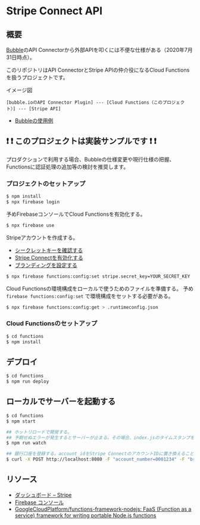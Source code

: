 # Stripe Connect API

## 概要

[Bubble](bubble.io)のAPI Connectorから外部APIを叩くには不便な仕様がある（2020年7月31日時点）。

このリポジトリはAPI ConnectorとStripe APIの仲介役になるCloud Functionsを扱うプロジェクトです。

イメージ図

```
[bubble.ioのAPI Connector Plugin] --- [Cloud Functions（このプロジェクト）] --- [Stripe API]
```

- [Bubbleの使用例](./BUBBLE-SAMPLE.md)

## :exclamation: :exclamation: このプロジェクトは実装サンプルです :exclamation: :exclamation:

プロダクションで利用する場合、Bubbleの仕様変更や現行仕様の把握、Functionsに認証処理の追加等の検討を推奨します。

### プロジェクトのセットアップ

```sh
$ npm install
$ npx firebase login
```

予めFirebaseコンソールでCloud Functionsを有効化する。

```sh
$ npx firebase use
```

Stripeアカウントを作成する。

- [シークレットキーを確認する](https://dashboard.stripe.com/test/apikey)
- [Stripe Connectを有効化する](https://dashboard.stripe.com/connect/overview)
- [ブランディングを設定する](https://dashboard.stripe.com/test/settings/applications)

```sh
$ npx firebase functions:config:set stripe.secret_key=YOUR_SECRET_KEY
```

Cloud Functionsの環境構成をローカルで使うためのファイルを準備する。
予め `firebase functions:config:set` で環境構成をセットする必要がある。

```sh
$ npx firebase functions:config:get > .runtimeconfig.json
```

### Cloud Functionsのセットアップ

```sh
$ cd functions
$ npm install
```

## デプロイ

```sh
$ cd functions
$ npm run deploy
```

## ローカルでサーバーを起動する

```sh
$ cd functions
$ npm start

## ホットリロードで開発する。
## 予期せぬエラーが発生するとサーバーが止まる。その場合、index.jsのタイムスタンプを更新する（テキトーにファイル保存したり `touch index.js` する）と再起動できる。
$ npm run watch

## 銀行口座を登録する。account_idをStripe ConnectのアカウントIDに置き換えること。
$ curl -X POST http://localhost:8080 -F "account_number=0001234" -F "branch_number=000" -F "bank_number=1100" -F "account_holder_name=カ）ヤマダ" -F "account_id=acct_xxxxxxxxxxxxx" -F "app_user_id=1"

```

## リソース

- [ダッシュボード – Stripe](https://dashboard.stripe.com/dashboard)
- [Firebase コンソール](https://console.firebase.google.com/)
- [GoogleCloudPlatform/functions-framework-nodejs: FaaS (Function as a service) framework for writing portable Node.js functions](https://github.com/GoogleCloudPlatform/functions-framework-nodejs)

